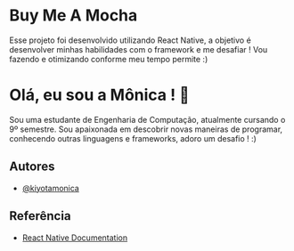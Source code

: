
# Buy Me A Mocha

Esse projeto foi desenvolvido utilizando React Native, a objetivo é desenvolver minhas habilidades com o framework e me desafiar ! Vou fazendo e otimizando conforme meu tempo permite :)




# Olá, eu sou a Mônica ! 👋

Sou uma estudante de Engenharia de Computação, atualmente cursando o 9º semestre. Sou apaixonada em descobrir novas maneiras de programar, conhecendo outras linguagens e frameworks, adoro um desafio !  :) 

## Autores

- [@kiyotamonica](https://github.com/kiyotamonica)


## Referência

 - [React Native Documentation](https://reactnative.dev/docs/getting-started)

